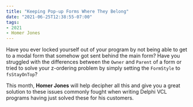 ```yaml
---
title: "Keeping Pop-up Forms Where They Belong"
date: "2021-06-25T12:38:55-07:00"
tags:
- 2021
- Homer Jones
---
```


Have you ever locked yourself out of your program by not being able to get to a modal form that somehow got sent behind the main form? Have you struggled with the differences between the `Owner` and `Parent` of a form or tried to solve your z-ordering problem by simply setting the `FormStyle` to `fsStayOnTop`?

This month, **Homer Jones** will help decipher all this and give you a great solution to these issues commonly fought when writing Delphi VCL programs having just solved these for his customers.
